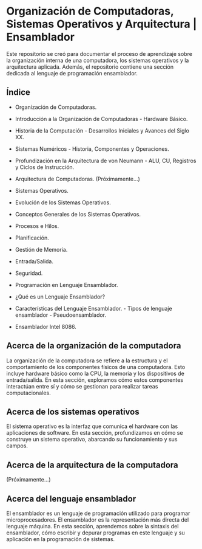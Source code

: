 # Organización de Computadoras, Sistemas Operativos y Arquitectura | Ensamblador

Este repositorio se creó para documentar el proceso de aprendizaje sobre la organización interna de una computadora, los sistemas operativos y la arquitectura aplicada. Además, el repositorio contiene una sección dedicada al lenguaje de programación ensamblador.

## Índice

- Organización de Computadoras.
- Introducción a la Organización de Computadoras - Hardware Básico.
- Historia de la Computación - Desarrollos Iniciales y Avances del Siglo XX.
- Sistemas Numéricos - Historia, Componentes y Operaciones.
- Profundización en la Arquitectura de von Neumann - ALU, CU, Registros y Ciclos de Instrucción.

- Arquitectura de Computadoras.
(Próximamente...)

- Sistemas Operativos.
- Evolución de los Sistemas Operativos.
- Conceptos Generales de los Sistemas Operativos.
- Procesos e Hilos.
- Planificación.
- Gestión de Memoria.
- Entrada/Salida.
- Seguridad.

- Programación en Lenguaje Ensamblador.
- ¿Qué es un Lenguaje Ensamblador?
- Características del Lenguaje Ensamblador. - Tipos de lenguaje ensamblador - Pseudoensamblador.
- Ensamblador Intel 8086.

## Acerca de la organización de la computadora

La organización de la computadora se refiere a la estructura y el comportamiento de los componentes físicos de una computadora. Esto incluye hardware básico como la CPU, la memoria y los dispositivos de entrada/salida. En esta sección, exploramos cómo estos componentes interactúan entre sí y cómo se gestionan para realizar tareas computacionales.

## Acerca de los sistemas operativos

El sistema operativo es la interfaz que comunica el hardware con las aplicaciones de software. En esta sección, profundizamos en cómo se construye un sistema operativo, abarcando su funcionamiento y sus campos.

## Acerca de la arquitectura de la computadora

(Próximamente...)

## Acerca del lenguaje ensamblador

El ensamblador es un lenguaje de programación utilizado para programar microprocesadores. El ensamblador es la representación más directa del lenguaje máquina. En esta sección, aprendemos sobre la sintaxis del ensamblador, cómo escribir y depurar programas en este lenguaje y su aplicación en la programación de sistemas.